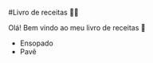 #Livro de receitas :man_cook:



Olá! Bem vindo ao meu livro de receitas :wave:

- Ensopado
- Pavê

